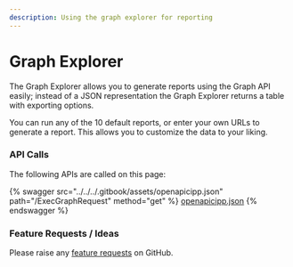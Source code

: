 ```yaml
---
description: Using the graph explorer for reporting
---
```


# Graph Explorer

The Graph Explorer allows you to generate reports using the Graph API easily; instead of a JSON representation the Graph Explorer returns a table with exporting options.

You can run any of the 10 default reports, or enter your own URLs to generate a report. This allows you to customize the data to your liking.

### API Calls

The following APIs are called on this page:

{% swagger src="../../../.gitbook/assets/openapicipp.json" path="/ExecGraphRequest" method="get" %}
[openapicipp.json](../../../.gitbook/assets/openapicipp.json)
{% endswagger %}

### Feature Requests / Ideas

Please raise any [feature requests](https://github.com/KelvinTegelaar/CIPP/issues/new?assignees=\&labels=enhancement%2Cno-priority\&projects=\&template=feature.yml\&title=%5BFeature+Request%5D%3A+) on GitHub.

